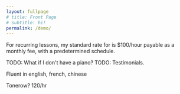 ```yaml
---
layout: fullpage
# title: Front Page
# subtitle: hi!
permalink: /demo/
---
```


For recurring lessons, my standard rate for is $100/hour payable as a monthly fee, with a predetermined schedule.

TODO: What if I don't have a piano?
TODO: Testimonials.

Fluent in english, french, chinese


Tonerow? 120/hr
